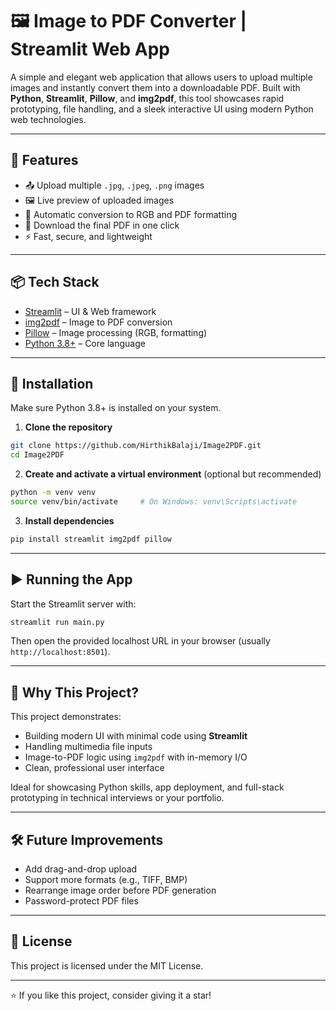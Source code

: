 # 🖼️ Image to PDF Converter | Streamlit Web App

A simple and elegant web application that allows users to upload multiple images and instantly convert them into a downloadable PDF. Built with **Python**, **Streamlit**, **Pillow**, and **img2pdf**, this tool showcases rapid prototyping, file handling, and a sleek interactive UI using modern Python web technologies.

---

## 🚀 Features

- 📤 Upload multiple `.jpg`, `.jpeg`, `.png` images
- 🖼️ Live preview of uploaded images
- 🧠 Automatic conversion to RGB and PDF formatting
- 📄 Download the final PDF in one click
- ⚡ Fast, secure, and lightweight

---

## 📦 Tech Stack

- [Streamlit](https://streamlit.io/) – UI & Web framework
- [img2pdf](https://pypi.org/project/img2pdf/) – Image to PDF conversion
- [Pillow](https://python-pillow.org/) – Image processing (RGB, formatting)
- [Python 3.8+](https://www.python.org/) – Core language

---

## 🔧 Installation

Make sure Python 3.8+ is installed on your system.

1. **Clone the repository**

```bash
git clone https://github.com/HirthikBalaji/Image2PDF.git
cd Image2PDF
````

2. **Create and activate a virtual environment** (optional but recommended)

```bash
python -m venv venv
source venv/bin/activate     # On Windows: venv\Scripts\activate
```

3. **Install dependencies**

```bash
pip install streamlit img2pdf pillow
```

---

## ▶️ Running the App

Start the Streamlit server with:

```bash
streamlit run main.py
```

Then open the provided localhost URL in your browser (usually `http://localhost:8501`).

---

## 💼 Why This Project?

This project demonstrates:

* Building modern UI with minimal code using **Streamlit**
* Handling multimedia file inputs
* Image-to-PDF logic using `img2pdf` with in-memory I/O
* Clean, professional user interface

Ideal for showcasing Python skills, app deployment, and full-stack prototyping in technical interviews or your portfolio.

---

## 🛠️ Future Improvements

* Add drag-and-drop upload
* Support more formats (e.g., TIFF, BMP)
* Rearrange image order before PDF generation
* Password-protect PDF files

---

## 🤝 License

This project is licensed under the MIT License.

---

⭐ If you like this project, consider giving it a star!

